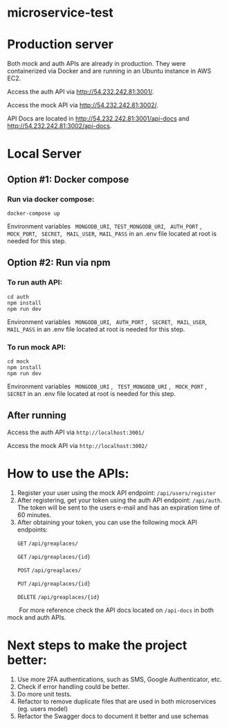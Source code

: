 # microservice-test

# Production server
Both mock and auth APIs are already in production. They were containerized via Docker and are running in an Ubuntu instance in AWS EC2.

Access the auth API via http://54.232.242.81:3001/. 

Access the mock API via http://54.232.242.81:3002/. 

API Docs are located in http://54.232.242.81:3001/api-docs and http://54.232.242.81:3002/api-docs.

# Local Server

## Option #1: Docker compose
### Run via docker compose:
``` 
docker-compose up
```
Environment variables  ``` MONGODB_URI```,``` TEST_MONGODB_URI```, ``` AUTH_PORT``` ,``` MOCK_PORT```, ``` SECRET```, ``` MAIL_USER```,``` MAIL_PASS``` in an .env file located at root is needed for this step.

## Option #2: Run via npm

### To run auth API: 
``` 
cd auth
npm install
npm run dev
```
Environment variables  ``` MONGODB_URI```, ``` AUTH_PORT``` , ``` SECRET```, ``` MAIL_USER```,``` MAIL_PASS``` in an .env file located at root is needed for this step.


### To run mock API:
``` 
cd mock
npm install
npm run dev
```
Environment variables  ``` MONGODB_URI``` , ``` TEST_MONGODB_URI``` , ``` MOCK_PORT``` , ``` SECRET``` in an .env file located at root is needed for this step.

## After running
Access the auth API via ```http://localhost:3001/```

Access the mock API via ```http://localhost:3002/```

# How to use the APIs:
1) Register your user using the mock API endpoint:  ```/api/users/register```
2) After registering, get your token using the auth API endpoint: ```/api/auth```. The token will be sent to the users e-mail and has an expiration time of 60 minutes.
3) After obtaining your token, you can use the following mock API endpoints:

  &nbsp;&nbsp;&nbsp;&nbsp;&nbsp;&nbsp;```GET``` ```/api/greaplaces/```

  &nbsp;&nbsp;&nbsp;&nbsp;&nbsp;&nbsp;```GET``` ```/api/greaplaces/{id}```

  &nbsp;&nbsp;&nbsp;&nbsp;&nbsp;&nbsp;```POST``` ```/api/greaplaces/```

  &nbsp;&nbsp;&nbsp;&nbsp;&nbsp;&nbsp;```PUT``` ```/api/greaplaces/{id}```

  &nbsp;&nbsp;&nbsp;&nbsp;&nbsp;&nbsp;```DELETE``` ```/api/greaplaces/{id}```
  
  &nbsp;&nbsp;&nbsp;&nbsp;&nbsp;&nbsp; For more reference check the API docs located on ```/api-docs``` in both mock and auth APIs.

# Next steps to make the project better:
1) Use more 2FA authentications, such as SMS, Google Authenticator, etc.
2) Check if error handling could be better.
3) Do more unit tests.
4) Refactor to remove duplicate files that are used in both microservices (eg. users model)
5) Refactor the Swagger docs to document it better and use schemas




